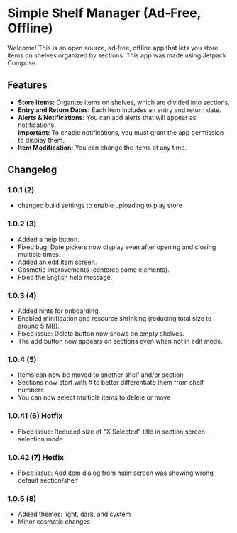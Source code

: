# Simple Shelf Manager (Ad‑Free, Offline)

Welcome! This is an open source, ad‑free, offline app that lets you store items on shelves organized by sections.
This app was made using Jetpack Compose.

## Features

- **Store Items:** Organize items on shelves, which are divided into sections.
- **Entry and Return Dates:** Each item includes an entry and return date.
- **Alerts & Notifications:** You can add alerts that will appear as notifications.  
  **Important:** To enable notifications, you must grant the app permission to display them.
- **Item Modification:** You can change the items at any time.

## Changelog

### 1.0.1 (2)
- changed build settings to enable uploading to play store

### 1.0.2 (3)
- Added a help button.
- Fixed bug: Date pickers now display even after opening and closing multiple times.
- Added an edit item screen.
- Cosmetic improvements (centered some elements).
- Fixed the English help message.

### 1.0.3 (4)
- Added hints for onboarding.
- Enabled minification and resource shrinking (reducing total size to around 5 MB).
- Fixed issue: Delete button now shows on empty shelves.
- The add button now appears on sections even when not in edit mode.

### 1.0.4 (5)
- Items can now be moved to another shelf and/or section
- Sections now start with # to better differentiate them from shelf numbers
- You can now select multiple items to delete or move

### 1.0.41 (6) Hotfix
- Fixed issue: Reduced size of "X Selected" title in section screen selection mode

### 1.0.42 (7) Hotfix
- Fixed issue: Add item dialog from main screen was showing wrong default section/shelf

### 1.0.5 (8)
- Added themes: light, dark, and system
- Minor cosmetic changes